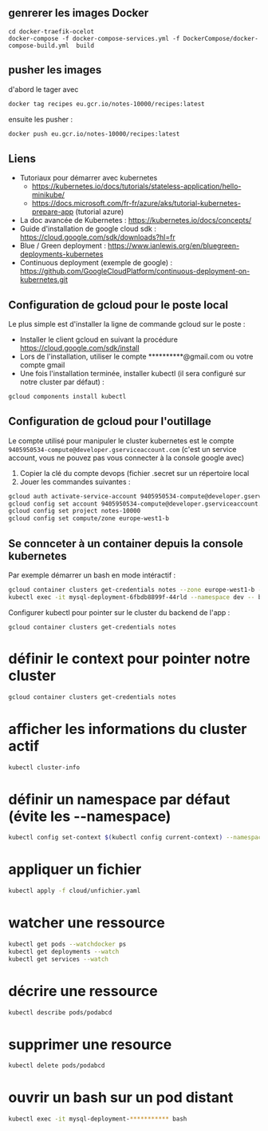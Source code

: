 ## genrerer les images Docker
    cd docker-traefik-ocelot
    docker-compose -f docker-compose-services.yml -f DockerCompose/docker-compose-build.yml  build
## pusher les images 
d'abord le tager avec 
```sh
docker tag recipes eu.gcr.io/notes-10000/recipes:latest
``` 
ensuite les pusher :
```sh
docker push eu.gcr.io/notes-10000/recipes:latest
```
## Liens

- Tutoriaux pour démarrer avec kubernetes
  - https://kubernetes.io/docs/tutorials/stateless-application/hello-minikube/
  - https://docs.microsoft.com/fr-fr/azure/aks/tutorial-kubernetes-prepare-app (tutorial azure)
- La doc avancée de Kubernetes : https://kubernetes.io/docs/concepts/
- Guide d'installation de google cloud sdk : https://cloud.google.com/sdk/downloads?hl=fr
- Blue / Green deployment : https://www.ianlewis.org/en/bluegreen-deployments-kubernetes
- Continuous deployment (exemple de google) : https://github.com/GoogleCloudPlatform/continuous-deployment-on-kubernetes.git

## Configuration de gcloud pour le poste local

Le plus simple est d'installer la ligne de commande gcloud sur le poste :

- Installer le client gcloud en suivant la procédure https://cloud.google.com/sdk/install
- Lors de l'installation, utiliser le compte **********@gmail.com ou votre compte gmail
- Une fois l'installation terminée, installer kubectl (il sera configuré sur notre cluster par défaut) : 
```sh
gcloud components install kubectl
```
## Configuration de gcloud pour l'outillage

Le compte utilisé pour manipuler le cluster kubernetes est le compte `9405950534-compute@developer.gserviceaccount.com` (c'est un service account, vous ne pouvez pas vous connecter à la console google avec)

1. Copier la clé du compte devops (fichier .secret  sur un répertoire local
1. Jouer les commandes suivantes :

```sh
gcloud auth activate-service-account 9405950534-compute@developer.gserviceaccount.com --key-file "chemin/vers/secret"
gcloud config set account 9405950534-compute@developer.gserviceaccount.com
gcloud config set project notes-10000
gcloud config set compute/zone europe-west1-b
```

## Se connceter à un container depuis la console kubernetes

Par exemple démarrer un bash en mode intéractif :

```sh
gcloud container clusters get-credentials notes --zone europe-west1-b --project notes (pour récupérer les credentials)
kubectl exec -it mysql-deployment-6fbdb8899f-44rld --namespace dev -- bash
```
Configurer kubectl pour pointer sur le cluster du backend de l'app :

`gcloud container clusters get-credentials notes`

# définir le context pour pointer notre cluster
```sh
gcloud container clusters get-credentials notes
```
# afficher les informations du cluster actif
```sh
kubectl cluster-info
```
# définir un namespace par défaut (évite les --namespace)
```sh
kubectl config set-context $(kubectl config current-context) --namespace=dev
```
# appliquer un fichier
```sh
kubectl apply -f cloud/unfichier.yaml
```
# watcher une ressource
```sh
kubectl get pods --watchdocker ps
kubectl get deployments --watch
kubectl get services --watch
```
# décrire une ressource
```sh
kubectl describe pods/podabcd
```
# supprimer une resource
```sh
kubectl delete pods/podabcd
```
# ouvrir un bash sur un pod distant
```sh
kubectl exec -it mysql-deployment-*********** bash
```